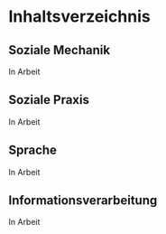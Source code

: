 # Inhaltsverzeichnis

## Soziale Mechanik
In Arbeit

## Soziale Praxis
In Arbeit

## Sprache
In Arbeit

## Informationsverarbeitung
In Arbeit
